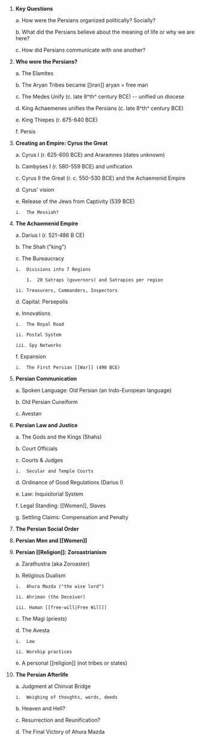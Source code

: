 1.  **Key Questions**

    a.  How were the Persians organized politically? Socially?

    b.  What did the Persians believe about the meaning of life or why we are here?

    c.  How did Persians communicate with one another?

2.  **Who were the Persians?**

    a.  The Elamites

    b.  The Aryan Tribes became [[iran]] aryan = free man

    c.  The Medes Unify (c. late 8^th^ century BCE) -- unified un diocese

    d.  King Achaemenes unifies the Persians (c. late 8^th^ century BCE)

    e.  King Thiepes (r. 675-640 BCE)

    f.  Persis

3.  **Creating an Empire: Cyrus the Great**

    a.  Cyrus I (r. 625-600 BCE) and Araramnes (dates unknown)

    b.  Cambyses I (r. 580-559 BCE) and unification

    c.  Cyrus II the Great (r. c. 550-530 BCE) and the Achaemenid Empire

    d.  Cyrus' vision

    e.  Release of the Jews from Captivity (539 BCE)

        i.  The Messiah?

4.  **The Achaemenid Empire**

    a.  Darius I (r. 521-486 B CE)

    b.  The Shah ("king")

    c.  The Bureaucracy

        i.  Divisions into 7 Regions

            1.  20 Satraps (governors) and Satrapies per region

        ii. Treasurers, Commanders, Inspectors

    d.  Capital: Persepolis

    e.  Innovations

        i.  The Royal Road

        ii. Postal System

        iii. Spy Networks

    f.  Expansion

        i.  The First Persian [[War]] (490 BCE)

5.  **Persian Communication**

    a.  Spoken Language: Old Persian (an Indo-European language)

    b.  Old Persian Cuneiform

    c.  Avestan

6.  **Persian Law and Justice**

    a.  The Gods and the Kings (Shahs)

    b.  Court Officials

    c.  Courts & Judges

        i.  Secular and Temple Courts

    d.  Ordinance of Good Regulations (Darius I)

    e.  Law: Inquisitorial System

    f.  Legal Standing: [[Women]], Slaves

    g.  Settling Claims: Compensation and Penalty

7.  **The Persian Social Order**

8.  **Persian Men and [[Women]]**

9.  **Persian [[Religion]]: Zoroastrianism**

    a.  Zarathustra (aka Zoroaster)

    b.  Religious Dualism

        i.  Ahura Mazda ("the wise lord")

        ii. Ahriman (the Deceiver)

        iii. Human [[free-will|Free Will]]

    c.  The Magi (priests)

    d.  The Avesta

        i.  Law

        ii. Worship practices

    e.  A personal [[religion]] (not tribes or states)

10. **The Persian Afterlife**

    a.  Judgment at Chinvat Bridge

        i.  Weighing of thoughts, words, deeds

    b.  Heaven and Hell?

    c.  Resurrection and Reunification?

    d.  The Final Victory of Ahura Mazda
